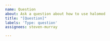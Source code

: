 ```yaml
---
name: Question
about: Ask a question about how to use halomod
title: "[Question]"
labels: 'Type: question'
assignees: steven-murray

---
```


<!-- Please ask your question below. Please try to be as specific as you can, and provide information about your installed version of hmf and Python -->
